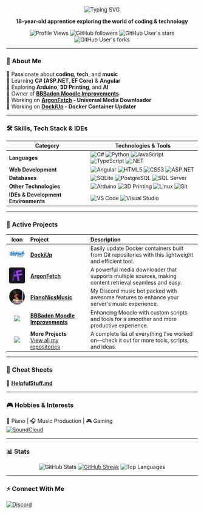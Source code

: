 <div align="center">
  <img src="https://readme-typing-svg.herokuapp.com?font=Sigmar&weight=900&size=35&pause=1000&color=FFFFFF&center=true&vCenter=true&width=435&lines=Hi+There!%F0%9F%91%8B;I'm+PianoNic!" alt="Typing SVG" />
  
  <strong>18-year-old apprentice exploring the world of coding & technology</strong>  
  
  ![Profile Views](https://komarev.com/ghpvc/?username=PianoNic&label=Profile%20views&color=yellowgreen&style=flat)
  ![GitHub followers](https://img.shields.io/github/followers/PianoNic?label=Followers&style=social)
  ![GitHub User's stars](https://img.shields.io/github/stars/PianoNic?style=social)
  ![GitHub User's forks](https://img.shields.io/github/forks/PianoNic/PianoNic?style=social)
</div>

---

### 🚀 **About Me**  
🔹 Passionate about **coding**, **tech**, and **music**  
🔹 Learning **C# (ASP.NET, EF Core)** & **Angular**  
🔹 Exploring **Arduino**, **3D Printing**, and **AI**  
🔹 Owner of **[BBBaden Moodle Improvements](https://github.com/BBBaden-Moodle-userscripts)**  
🔹 Working on **[ArgonFetch](https://github.com/Pianonic/ArgonFetch) - Universal Media Downloader**  
🔹 Working on **[DockiUp](https://github.com/Pianonic/DockiUp) - Docker Container Updater**  

---

### 🛠 **Skills, Tech Stack & IDEs**  
<div align="center">

| Category | Technologies & Tools |
|----------|----------------------|
| **Languages** | ![C#](https://img.shields.io/badge/-C%23-239120?style=flat-square&logo=c-sharp&logoColor=white) ![Python](https://img.shields.io/badge/-Python-3776AB?style=flat-square&logo=python&logoColor=white) ![JavaScript](https://img.shields.io/badge/-JavaScript-F7DF1E?style=flat-square&logo=javascript&logoColor=black) ![TypeScript](https://img.shields.io/badge/-TypeScript-007ACC?style=flat-square&logo=typescript&logoColor=white) ![.NET](https://img.shields.io/badge/-.NET-512BD4?style=flat-square&logo=dotnet&logoColor=white) |
| **Web Development** | ![Angular](https://img.shields.io/badge/-Angular-DD0031?style=flat-square&logo=angular&logoColor=white) ![HTML5](https://img.shields.io/badge/-HTML5-E34F26?style=flat-square&logo=html5&logoColor=white) ![CSS3](https://img.shields.io/badge/-CSS3-1572B6?style=flat-square&logo=css3&logoColor=white) ![ASP.NET](https://img.shields.io/badge/-ASP.NET-512BD4?style=flat-square&logo=dotnet&logoColor=white) |
| **Databases** | ![SQLite](https://img.shields.io/badge/-SQLite-003B57?style=flat-square&logo=sqlite&logoColor=white) ![PostgreSQL](https://img.shields.io/badge/-PostgreSQL-336791?style=flat-square&logo=postgresql&logoColor=white) ![SQL Server](https://img.shields.io/badge/-SQL%20Server-CC2927?style=flat-square&logo=microsoft-sql-server&logoColor=white) |
| **Other Technologies** | ![Arduino](https://img.shields.io/badge/-Arduino-00979D?style=flat-square&logo=arduino&logoColor=white) ![3D Printing](https://img.shields.io/badge/-3D%20Printing-orange?style=flat-square) ![Linux](https://img.shields.io/badge/-Linux-FCC624?style=flat-square&logo=linux&logoColor=black) ![Git](https://img.shields.io/badge/-Git-F05032?style=flat-square&logo=git&logoColor=white) |
| **IDEs & Development Environments** | ![VS Code](https://img.shields.io/badge/-VS%20Code-007ACC?style=flat-square&logo=visual-studio-code&logoColor=white) ![Visual Studio](https://img.shields.io/badge/-Visual%20Studio-5C2D91?style=flat-square&logo=visual-studio&logoColor=white) |

</div>

---

### 📌 **Active Projects**  

| Icon | Project | Description |
|:----:|:--------|:------------|
| <img src="https://github.com/Pianonic/DockiUp/raw/main/assets/DockiUpLogo.png" width="70"/> | [**DockiUp**](https://github.com/Pianonic/DockiUp) | Easily update Docker containers built from Git repositories with this lightweight and efficient tool. |
| <img src="https://github.com/ArgonFetch/ArgonFetch/raw/main/assets/logo-simple.svg" width="70"/> | [**ArgonFetch**](https://github.com/Pianonic/ArgonFetch) | A powerful media downloader that supports multiple sources, making content retrieval seamless and easy. |
| <img src="https://github.com/Pianonic/PianoNicsMusic/raw/main/image/Logo.png?raw=true" width="70"/> | [**PianoNicsMusic**](https://github.com/Pianonic/PianoNicsMusic) | My Discord music bot packed with awesome features to enhance your server's music experience. |
| <img src="https://avatars.githubusercontent.com/u/146342978?s=200&v=4" width="70"/> | [**BBBaden Moodle Improvements**](https://github.com/BBBaden-Moodle-userscripts) | Enhancing Moodle with custom scripts and tools for a smoother and more productive experience. |
| <img src="https://static-00.iconduck.com/assets.00/git-gui-icon-512x512-jfx5ogbu.png" width="70"/> | **More Projects**<br>[View all my repositories](https://github.com/Pianonic?tab=repositories) | A complete list of everything I’ve worked on—check it out for more tools, scripts, and ideas. |

---

### 📝 **Cheat Sheets**  

🔗 **[HelpfulStuff.md](https://github.com/Pianonic/Pianonic/blob/main/HelpfulStuff.md)**

---

### 🎮 **Hobbies & Interests**  
🎹 Piano | 🎧 Music Production | 🎮 Gaming  
[![SoundCloud](https://img.shields.io/badge/SoundCloud-pianonic__music-ff5500?style=flat-square&logo=soundcloud&logoColor=white)](https://soundcloud.com/pianonic_music)

---

### 📊 **Stats**  
<p align="center">
  <img src="https://github-readme-stats.vercel.app/api?username=pianonic&show_icons=true&theme=radical&hide_border=true" alt="GitHub Stats" />
  <a href="https://git.io/streak-stats"><img src="http://github-readme-streak-stats.herokuapp.com?user=pianonic&theme=radical&hide_border=true&date_format=j%20M%5B%20Y%5D" alt="GitHub Streak" /></a>
  <img src="https://github-readme-stats.vercel.app/api/top-langs?username=pianonic&show_icons=true&layout=compact&theme=radical&hide_border=true" alt="Top Languages" />
</p>

---

### ⚡ **Connect With Me**  
[![Discord](https://img.shields.io/badge/Discord-%23616ae8.svg?logo=discord&logoColor=white)](https://discord.com/users/566263212077481984)

